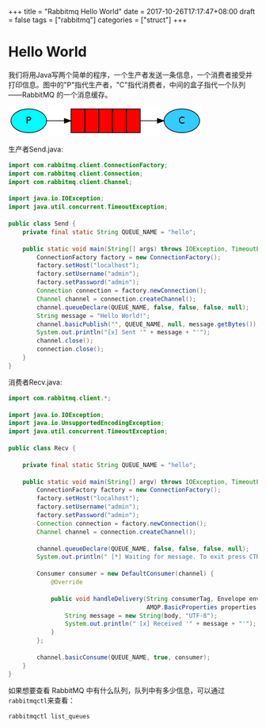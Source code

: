 
+++
title = "Rabbitmq Hello World"
date = 2017-10-26T17:17:47+08:00
draft = false
tags = ["rabbitmq"]
categories = ["struct"]
+++

# Hello World

我们将用Java写两个简单的程序，一个生产者发送一条信息，一个消费者接受并打印信息。图中的"P"指代生产者，"C"指代消费者，中间的盒子指代一个队列——RabbitMQ 的一个消息缓存。

<!--more-->

![Hello World 架构图](/struct/images/rabbitmq_hello_world_img1.png)

生产者Send.java:

```java
import com.rabbitmq.client.ConnectionFactory;
import com.rabbitmq.client.Connection;
import com.rabbitmq.client.Channel;

import java.io.IOException;
import java.util.concurrent.TimeoutException;

public class Send {
    private final static String QUEUE_NAME = "hello";

    public static void main(String[] args) throws IOException, TimeoutException {
        ConnectionFactory factory = new ConnectionFactory();
        factory.setHost("localhost");
        factory.setUsername("admin");
        factory.setPassword("admin");
        Connection connection = factory.newConnection();
        Channel channel = connection.createChannel();
        channel.queueDeclare(QUEUE_NAME, false, false, false, null);
        String message = "Hello World!";
        channel.basicPublish("", QUEUE_NAME, null, message.getBytes());
        System.out.println("[x] Sent '" + message + "'");
        channel.close();
        connection.close();
    }
}
```

消费者Recv.java:

```java
import com.rabbitmq.client.*;

import java.io.IOException;
import java.io.UnsupportedEncodingException;
import java.util.concurrent.TimeoutException;

public class Recv {

    private final static String QUEUE_NAME = "hello";

    public static void main(String[] argv) throws IOException, TimeoutException {
        ConnectionFactory factory = new ConnectionFactory();
        factory.setHost("localhost");
        factory.setUsername("admin");
        factory.setPassword("admin");
        Connection connection = factory.newConnection();
        Channel channel = connection.createChannel();

        channel.queueDeclare(QUEUE_NAME, false, false, false, null);
        System.out.println(" [*] Waiting for message. To exit press CTRL+C");

        Consumer consumer = new DefaultConsumer(channel) {
            @Override

            public void handleDelivery(String consumerTag, Envelope envelope,
                                       AMQP.BasicProperties properties, byte[] body) throws UnsupportedEncodingException {
                String message = new String(body, "UTF-8");
                System.out.println(" [x] Received '" + message + "'");
            }
        };

        channel.basicConsume(QUEUE_NAME, true, consumer);
    }
}
```

如果想要查看 RabbitMQ 中有什么队列，队列中有多少信息，可以通过`rabbitmqctl`来查看：

```bash
rabbitmqctl list_queues
```
